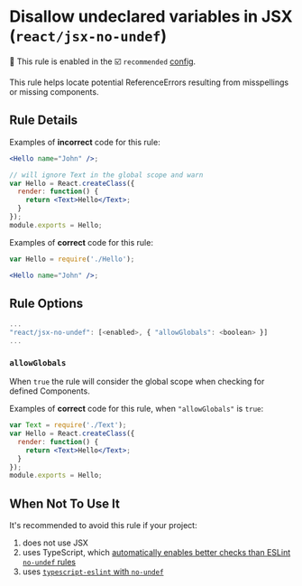 # Disallow undeclared variables in JSX (`react/jsx-no-undef`)

💼 This rule is enabled in the ☑️ `recommended` [config](https://github.com/jsx-eslint/eslint-plugin-react/#shareable-configs).

<!-- end auto-generated rule header -->

This rule helps locate potential ReferenceErrors resulting from misspellings or missing components.

## Rule Details

Examples of **incorrect** code for this rule:

```jsx
<Hello name="John" />;
```

```jsx
// will ignore Text in the global scope and warn
var Hello = React.createClass({
  render: function() {
    return <Text>Hello</Text>;
  }
});
module.exports = Hello;
```

Examples of **correct** code for this rule:

```jsx
var Hello = require('./Hello');

<Hello name="John" />;
```

## Rule Options

```js
...
"react/jsx-no-undef": [<enabled>, { "allowGlobals": <boolean> }]
...
```

### `allowGlobals`

When `true` the rule will consider the global scope when checking for defined Components.

Examples of **correct** code for this rule, when `"allowGlobals"` is `true`:

```jsx
var Text = require('./Text');
var Hello = React.createClass({
  render: function() {
    return <Text>Hello</Text>;
  }
});
module.exports = Hello;
```

## When Not To Use It

It's recommended to avoid this rule if your project:

1. does not use JSX
2. uses TypeScript, which [automatically enables better checks than ESLint `no-undef` rules](https://typescript-eslint.io/troubleshooting/faqs/eslint/#i-get-errors-from-the-no-undef-rule-about-global-variables-not-being-defined-even-though-there-are-no-typescript-errors)
3. uses [`typescript-eslint` with `no-undef`](https://typescript-eslint.io/play/#ts=5.7.2&fileType=.tsx&code=DwCQpgNhD2AEB2BDAtmAvAIgFLQBbw1gHoA%2BAbgCgg&eslintrc=N4KABGBEBOCuA2BTAzpAXGUEKQHYHsBaWXAE0QDN0pFpp9pJwwBfEFoA&tsconfig=N4KABGBEDGD2C2AHAlgGwKYCcDyiAuysAdgM6QBcYoEEkJemy0eAcgK6qoDCAFutAGsylBm3TgwAXxCSgA&tokens=false)
